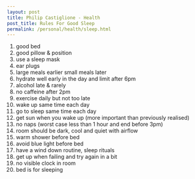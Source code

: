 ```yaml
---
layout: post
title: Philip Castiglione - Health
post_title: Rules For Good Sleep
permalink: /personal/health/sleep.html
---
```

1. good bed
1. good pillow & position 
1. use a sleep mask
1. ear plugs
1. large meals earlier small meals later
1. hydrate well early in the day and limit after 6pm
1. alcohol late & rarely
1. no caffeine after 2pm
1. exercise daily but not too late
1. wake up same time each day
1. go to sleep same time each day
1. get sun when you wake up (more important than previously realised)
1. no naps (worst case less than 1 hour and end before 3pm)
1. room should be dark, cool and quiet with airflow
1. warm shower before bed
1. avoid blue light before bed
1. have a wind down routine, sleep rituals
1. get up when failing and try again in a bit
1. no visible clock in room
1. bed is for sleeping

